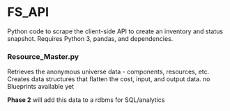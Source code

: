 # FS_API
Python code to scrape the client-side API to create an inventory and status snapshot.
Requires Python 3, pandas, and dependencies.


### Resource_Master.py ###
Retrieves the anonymous universe data - components, resources, etc.
Creates data structures that flatten the cost, input, and output data.
no Blueprints available yet

**Phase 2** will add this data to a rdbms for SQL/analytics
